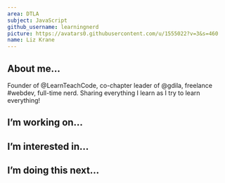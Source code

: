 ```yaml
---
area: DTLA
subject: JavaScript
github_username: learningnerd
picture: https://avatars0.githubusercontent.com/u/1555022?v=3&s=460
name: Liz Krane
---
```


## About me…

Founder of @LearnTeachCode, co-chapter leader of @gdila, freelance #webdev, full-time nerd. Sharing everything I learn as I try to learn everything!

## I’m working on…

## I’m interested in…

## I’m doing this next…
